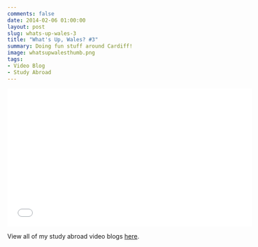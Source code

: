 ```yaml
---
comments: false
date: 2014-02-06 01:00:00
layout: post
slug: whats-up-wales-3
title: "What's Up, Wales? #3"
summary: Doing fun stuff around Cardiff!
image: whatsupwalesthumb.png
tags:
- Video Blog
- Study Abroad
---
```


<iframe width="560" height="315" src="//www.youtube.com/embed/BNpjnot-E-w" frameborder="0" allowfullscreen></iframe>

View all of my study abroad video blogs <a href="/videos/wales.html">here</a>.

